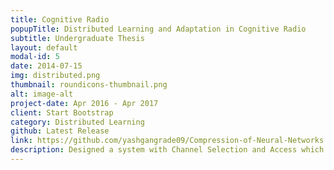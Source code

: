 ```yaml
---
title: Cognitive Radio
popupTitle: Distributed Learning and Adaptation in Cognitive Radio
subtitle: Undergraduate Thesis
layout: default
modal-id: 5
date: 2014-07-15
img: distributed.png
thumbnail: roundicons-thumbnail.png
alt: image-alt
project-date: Apr 2016 - Apr 2017
client: Start Bootstrap
category: Distributed Learning
github: Latest Release
link: https://github.com/yashgangrade09/Compression-of-Neural-Networks.git
description: Designed a system with Channel Selection and Access which can effectively adapt to a wide range of traffic load patterns in the primary network. A distributed learning and access policy along with a game theory approach was employed. Implemented in C.
---
```

